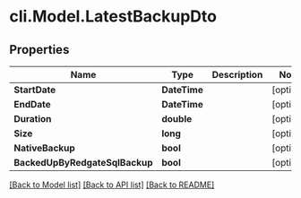 # cli.Model.LatestBackupDto

## Properties

Name | Type | Description | Notes
------------ | ------------- | ------------- | -------------
**StartDate** | **DateTime** |  | [optional] 
**EndDate** | **DateTime** |  | [optional] 
**Duration** | **double** |  | [optional] 
**Size** | **long** |  | [optional] 
**NativeBackup** | **bool** |  | [optional] 
**BackedUpByRedgateSqlBackup** | **bool** |  | [optional] 

[[Back to Model list]](../README.md#documentation-for-models) [[Back to API list]](../README.md#documentation-for-api-endpoints) [[Back to README]](../README.md)

